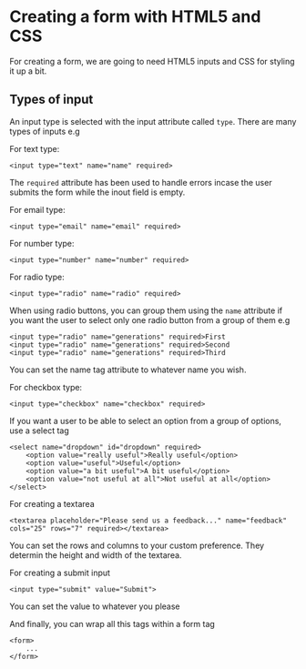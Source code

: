 
# Creating a form with HTML5 and CSS

For creating a form, we are going to need HTML5 inputs and CSS for styling it up a bit.

## Types of input

An input type is selected with the input attribute called `type`. There are many types of inputs e.g

For text type:
```
<input type="text" name="name" required>
```
The `required` attribute has been used to handle errors incase the user submits the form while the inout field is empty.

For email type:
```
<input type="email" name="email" required>
```

For number type:
```
<input type="number" name="number" required>
```

For radio type:
```
<input type="radio" name="radio" required>
```
When using radio buttons, you can group them using the `name` attribute if you want the user to select only one radio button from a group of them e.g
```
<input type="radio" name="generations" required>First
<input type="radio" name="generations" required>Second
<input type="radio" name="generations" required>Third
```
You can set the name tag attribute to whatever name you wish.

For checkbox type:
```
<input type="checkbox" name="checkbox" required>
```

If you want a user to be able to select an option from a group of options, use a select tag
```
<select name="dropdown" id="dropdown" required>
    <option value="really useful">Really useful</option>
    <option value="useful">Useful</option>
    <option value="a bit useful">A bit useful</option>
    <option value="not useful at all">Not useful at all</option>
</select>
```

For creating a textarea
```
<textarea placeholder="Please send us a feedback..." name="feedback" cols="25" rows="7" required></textarea>
```
You can set the rows and columns to your custom preference. They determin the height and width of the textarea.

For creating a submit input
```
<input type="submit" value="Submit">
```
You can set the value to whatever you please

And finally, you can wrap all this tags within a form tag
```
<form>
	...
</form>
```